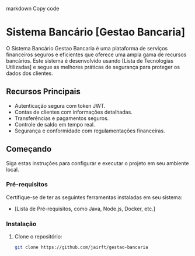 
markdown
Copy code
# Sistema Bancário [Gestao Bancaria]

O Sistema Bancário Gestao Bancaria é uma plataforma de serviços financeiros seguros e eficientes que oferece uma ampla gama de recursos bancários. Este sistema é desenvolvido usando [Lista de Tecnologias Utilizadas] e segue as melhores práticas de segurança para proteger os dados dos clientes.

## Recursos Principais

- Autenticação segura com token JWT.
- Contas de clientes com informações detalhadas.
- Transferências e pagamentos seguros.
- Controle de saldo em tempo real.
- Segurança e conformidade com regulamentações financeiras.

## Começando

Siga estas instruções para configurar e executar o projeto em seu ambiente local.

### Pré-requisitos

Certifique-se de ter as seguintes ferramentas instaladas em seu sistema:

- [Lista de Pré-requisitos, como Java, Node.js, Docker, etc.]

### Instalação

1. Clone o repositório:

   ```sh
   git clone https://github.com/jairft/gestao-bancaria
